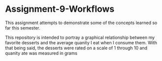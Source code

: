 # Assignment-9-Workflows
This assignment attempts to demonstrate some of the concepts learned so far this semester.

This repository is intended to portray a graphical relationship between my favorite desserts and the average quanity I eat when I consume them. With that being said, the desserts were rated on a scale of 1 through 10 and quanity ate was measured in grams 
